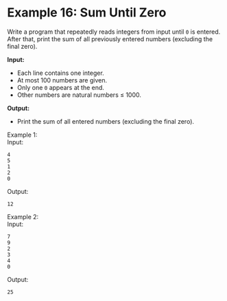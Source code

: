 # Example 16: Sum Until Zero

Write a program that repeatedly reads integers from input until `0` is entered. After that, print the sum of all previously entered numbers (excluding the final zero).

**Input:**  
- Each line contains one integer.  
- At most 100 numbers are given.  
- Only one `0` appears at the end.  
- Other numbers are natural numbers ≤ 1000.  

**Output:**  
- Print the sum of all entered numbers (excluding the final zero).  

Example 1:  
Input:
```
4
5
1
2
0
```
Output:  
```
12
```
Example 2:  
Input:
```
7
9
2
3
4
0
```
Output:
```
25
````
